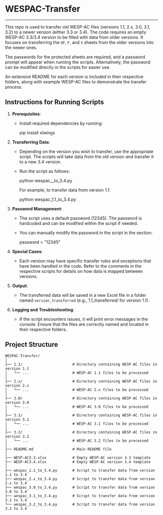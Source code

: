 # WESPAC-Transfer
---
This repo is used to transfer old WESP-AC files (versions 1.1, 2.x, 3.0, 3.1, 3.2) to a newer version (either 3.3 or 3.4). The code requires an empty WESP-AC 3.3/3.4 version to be filled with data from older versions. It focuses on transferring the `OF`, `F`, and `S` sheets from the older versions into the newer ones.

The passwords for the protected sheets are required, and a password prompt will appear when running the scripts. Alternatively, the password can be modified directly in the scripts for easier use.

An extensive README for each version is included in their respective folders, along with example WESP-AC files to demonstrate the transfer process.



## Instructions for Running Scripts

1. **Prerequisites**:
    - Install required dependencies by running:
    
      pip install xlwings

2. **Transferring Data**:
    - Depending on the version you wish to transfer, use the appropriate script. The scripts will take data from the old version and transfer it to a new 3.4 version.
    - Run the script as follows:
    
      python wespac_<version>_to_3.4.py
    
      For example, to transfer data from version 1.1:
    
      python wespac_1.1_to_3.4.py

3. **Password Management**:
    - The script uses a default password (12345). The password is hardcoded and can be modified within the script if needed.
    - You can manually modify the password in the script in the section:
    
      password = "12345"

4. **Special Cases**:
    - Each version may have specific transfer rules and exceptions that have been handled in the code. Refer to the comments in the respective scripts for details on how data is mapped between versions.

5. **Output**:
    - The transferred data will be saved in a new Excel file in a folder named `version_transferred` (e.g., 1.1_transferred/ for version 1.1).

6. **Logging and Troubleshooting**:
    - If the script encounters issues, it will print error messages in the console. Ensure that the files are correctly named and located in their respective folders.
	
	
## Project Structure
```plaintext
WESPAC-Transfer/
│
├── 1.1/                       # Directory containing WESP-AC files in version 1.1
│   └── ...                    # WESP-AC 1.1 files to be processed
│
├── 2.x/                       # Directory containing WESP-AC files in version 2.x
│   └── ...                    # WESP-AC 2.x files to be processed
│
├── 3.0/                       # Directory containing WESP-AC files in version 3.0
│   └── ...                    # WESP-AC 3.0 files to be processed
│
├── 3.1/                       # Directory containing WESP-AC files in version 3.1
│   └── ...                    # WESP-AC 3.1 files to be processed
│
├── 3.2/                       # Directory containing WESP-AC files in version 3.2
│   └── ...                    # WESP-AC 3.2 files to be processed
│
├── README.md                  # Main README file
│
├── WESP-AC3.3.xlsx            # Empty WESP-AC version 3.3 template
├── WESP-AC3.4.xlsx            # Empty WESP-AC version 3.4 template
│
├── wespac_1.1_to_3.4.py       # Script to transfer data from version 1.1 to 3.4
├── wespac_2.x_to_3.4.py       # Script to transfer data from version 2.x to 3.4
├── wespac_3.0_to_3.4.py       # Script to transfer data from version 3.0 to 3.4
├── wespac_3.1_to_3.4.py       # Script to transfer data from version 3.1 to 3.4
└── wespac_3.2_to_3.4.py       # Script to transfer data from version 3.2 to 3.4
```